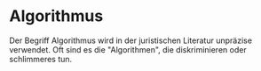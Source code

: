 # Algorithmus
Der Begriff Algorithmus wird in der juristischen Literatur unpräzise verwendet. Oft sind es die "Algorithmen", die diskriminieren oder schlimmeres tun.